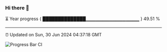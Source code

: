 ### Hi there 👋

⏳ Year progress { ██████████████▁▁▁▁▁▁▁▁▁▁▁▁▁▁▁▁ } 49.51 %

---

⏰ Updated on Sun, 30 Jun 2024 04:37:18 GMT

![Progress Bar CI](https://github.com/IshwaranRudhara/GIT-ACTION/workflows/Progress%20Bar%20CI/badge.svg)
